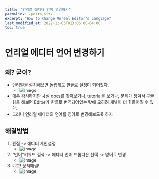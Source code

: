 ```yaml
---
title: "언리얼 에디터 언어 변경하기"
permalink: /posts/Git/
excerpt: "How to Change Unreal Editor's Language"
last_modified_at: 2022-12-03T023:06:00-04:00
toc: true
---
```


# 언리얼 에디터 언어 변경하기
## 왜? 굳이?
- 언리얼을 설치해보면 놀랍게도 한글로 설정이 되어있다.
    - ![image](https://user-images.githubusercontent.com/11372675/205310729-6a58c332-199a-4892-94ea-2abb13c424b1.png)
- 매우 감사하지만 사실 docs를 찾아보거나, tutorial을 보거나, 문제가 생겨서 구글링을 해보면 Editor가 한글로 번역되어있는 탓에 오히려 개발이 더 힘들어질 수 있다.
- 그러니 언리얼 에디터의 언어를 영어로 변경해보도록 하자

## 해결방법
1. 편집 -> 에디터 개인설정
    - ![image](https://user-images.githubusercontent.com/11372675/205311472-f383b574-6d65-44cc-aee2-f1d4abec5b73.png)
2. "언어"키워드 검색 -> 에디터 언어 드롭다운 선택 -> 영어로 변경
    - ![image](https://user-images.githubusercontent.com/11372675/205311633-fba1ef5c-fe0a-4efe-a69b-ac91707b8ec1.png)
3. 야호! 문제해결!
    - ![image](https://user-images.githubusercontent.com/11372675/205311798-4a36778b-650c-4b40-953b-f756f6d9f94b.png)
